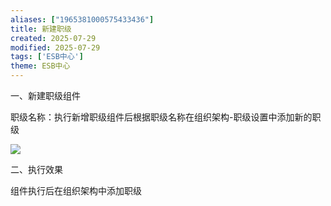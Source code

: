 ```yaml
---
aliases: ["1965381000575433436"]
title: 新建职级
created: 2025-07-29
modified: 2025-07-29
tags: ['ESB中心']
theme: ESB中心
---
```


一、新建职级组件

职级名称：执行新增职级组件后根据职级名称在组织架构-职级设置中添加新的职级

![](https://myhelpdoc.oss-cn-heyuan.aliyuncs.com/mdimages/793e9a1983664d733df4f7eeb874397d.jpg)

二、执行效果

组件执行后在组织架构中添加职级

